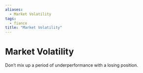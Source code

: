 ```yaml
---
aliases:
  - Market Volatility
tags:
  - fiance
title: "Market Volatility"
---
```


# Market Volatility

Don’t mix up a period of underperformance with a losing position.